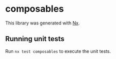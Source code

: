 # composables

This library was generated with [Nx](https://nx.dev).

## Running unit tests

Run `nx test composables` to execute the unit tests.
